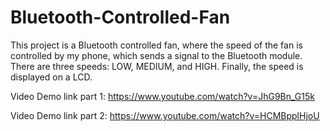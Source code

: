 # Bluetooth-Controlled-Fan
This project is a Bluetooth controlled fan, where the speed of the fan is controlled by my phone, which sends a signal to the Bluetooth module. There are three speeds: LOW, MEDIUM, and HIGH. Finally, the speed is displayed on a LCD.

Video Demo link part 1: https://www.youtube.com/watch?v=JhG9Bn_G15k

Video Demo link part 2: https://www.youtube.com/watch?v=HCMBpplHjoU

